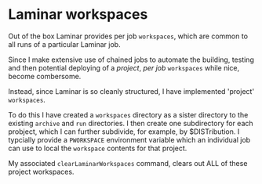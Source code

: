 # Laminar workspaces

Out of the box Laminar provides per job `workspaces`, which are common to 
all runs of a particular Laminar job. 

Since I make extensive use of chained jobs to automate the building, 
testing and then potential deploying of a *project*, *per job* 
`workspaces` while nice, become combersome. 

Instead, since Laminar is so cleanly structured, I have implemented 
'project' `workspaces`. 

To do this I have created a `workspaces` directory as a sister directory 
to the existing `archive` and `run` directories. I then create one 
subdirectory for each probject, which I can further subdivide, for 
example, by $DISTribution. I typcially provide a `PWORKSPACE` environment 
variable which an individual job can use to local the `workspace` 
contents for that project. 

My associated `clearLaminarWorkspaces` command, clears out ALL of these 
project workspaces. 
